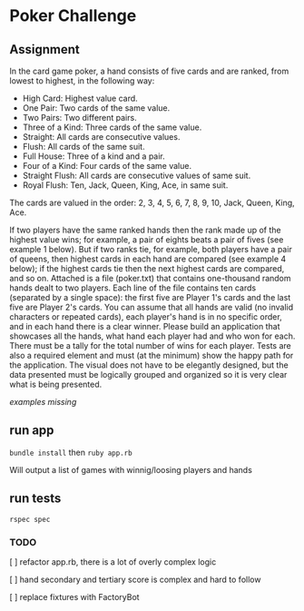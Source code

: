 # Poker Challenge

## Assignment

In the card game poker, a hand consists of five cards and are ranked, from lowest to highest, in the following way:
- High Card: Highest value card.
- One Pair: Two cards of the same value.
- Two Pairs: Two different pairs.
- Three of a Kind: Three cards of the same value.
- Straight: All cards are consecutive values.
- Flush: All cards of the same suit.
- Full House: Three of a kind and a pair.
- Four of a Kind: Four cards of the same value.
- Straight Flush: All cards are consecutive values of same suit.
- Royal Flush: Ten, Jack, Queen, King, Ace, in same suit.

The cards are valued in the order:
2, 3, 4, 5, 6, 7, 8, 9, 10, Jack, Queen, King, Ace.

If two players have the same ranked hands then the rank made up of the highest value wins; for example, a pair of eights beats a pair of fives (see example 1 below). But if two ranks tie, for example, both players have a pair of queens, then highest cards in each hand are compared (see example 4 below); if the highest cards tie then the next highest cards are compared, and so on.
Attached is a file (poker.txt) that contains one-thousand random hands dealt to two players. Each line of the file contains ten cards (separated by a single space): the first five are Player 1's cards and the last five are Player 2's cards. You can assume that all hands are valid (no invalid characters or repeated cards), each player's hand is in no specific order, and in each hand there is a clear winner.
Please build an application that showcases all the hands, what hand each player had and who won for each. There must be a tally for the total number of wins for each player. Tests are also a required element and must (at the minimum) show the happy path for the application. The visual does not have to be elegantly designed, but the data presented must be logically grouped and organized so it is very clear what is being presented.

*examples missing*

## run app
`bundle install` then `ruby app.rb`

Will output a list of games with winnig/loosing players and hands

## run tests
`rspec spec`

### TODO
[ ] refactor app.rb, there is a lot of overly complex logic

[ ] hand secondary and tertiary score is complex and hard to follow

[ ] replace fixtures with FactoryBot
